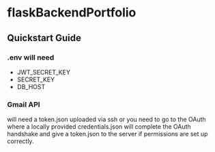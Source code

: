 # flaskBackendPortfolio
## Quickstart Guide
### .env will need

<ul>
  <li>JWT_SECRET_KEY</li>
  <li>SECRET_KEY</li>
  <li>DB_HOST</li>
</ul>

### Gmail API
will need a token.json uploaded via ssh or you need to go to the OAuth where a locally provided credentials.json
will complete the OAuth handshake and give a token.json to the server if permissions are set up correctly.
